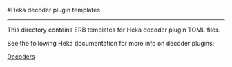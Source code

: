 #Heka decoder plugin templates
- - -

This directory contains ERB templates for Heka decoder plugin TOML files.

See the following Heka documentation for more info on decoder plugins: 

[Decoders](http://hekad.readthedocs.org/en/latest/config/decoders/index.html)